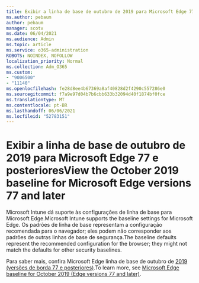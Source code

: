 ```yaml
---
title: Exibir a linha de base de outubro de 2019 para Microsoft Edge 77 e posteriores
ms.author: pebaum
author: pebaum
manager: scotv
ms.date: 06/04/2021
ms.audience: Admin
ms.topic: article
ms.service: o365-administration
ROBOTS: NOINDEX, NOFOLLOW
localization_priority: Normal
ms.collection: Adm_O365
ms.custom:
- "9006500"
- "11140"
ms.openlocfilehash: fe28d8ee4b67369a8af40828d2f4290c557286e0
ms.sourcegitcommit: f7a9e97d04b7b6cbb633b32094d40f1874bf0fce
ms.translationtype: MT
ms.contentlocale: pt-BR
ms.lasthandoff: 06/06/2021
ms.locfileid: "52783151"
---
```

# <a name="view-the-october-2019-baseline-for-microsoft-edge-versions-77-and-later"></a><span data-ttu-id="aba1f-102">Exibir a linha de base de outubro de 2019 para Microsoft Edge 77 e posteriores</span><span class="sxs-lookup"><span data-stu-id="aba1f-102">View the October 2019 baseline for Microsoft Edge versions 77 and later</span></span>

<span data-ttu-id="aba1f-103">Microsoft Intune dá suporte às configurações de linha de base para Microsoft Edge.</span><span class="sxs-lookup"><span data-stu-id="aba1f-103">Microsoft Intune supports the baseline settings for Microsoft Edge.</span></span> <span data-ttu-id="aba1f-104">Os padrões de linha de base representam a configuração recomendada para o navegador; eles podem não corresponder aos padrões de outras linhas de base de segurança.</span><span class="sxs-lookup"><span data-stu-id="aba1f-104">The baseline defaults represent the recommended configuration for the browser; they might not match the defaults for other security baselines.</span></span>

<span data-ttu-id="aba1f-105">Para saber mais, confira Microsoft Edge linha de base de outubro de [2019 (versões de borda 77 e posteriores)](/mem/intune/protect/security-baseline-settings-edge?pivots=edge-october-2019).</span><span class="sxs-lookup"><span data-stu-id="aba1f-105">To learn more, see [Microsoft Edge baseline for October 2019 (Edge versions 77 and later)](/mem/intune/protect/security-baseline-settings-edge?pivots=edge-october-2019).</span></span>